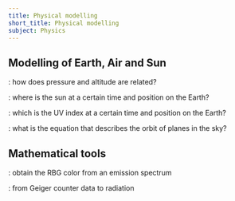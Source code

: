 ```yaml
---
title: Physical modelling
short_title: Physical modelling
subject: Physics
---
```




## Modelling of Earth, Air and Sun

[](./pressure_theoretical_model.md): how does pressure and altitude are related?

[](./sun_position.md): where is the sun at a certain time and position on the Earth?

[](./UV_index.md): which is the UV index at a certain time and position on the Earth?

[](./planet_orbits.md): what is the equation that describes the orbit of planes in the sky?


## Mathematical tools

[](./color_from_spectrum.md): obtain the RBG color from an emission spectrum

[](./radiation.md): from Geiger counter data to radiation
